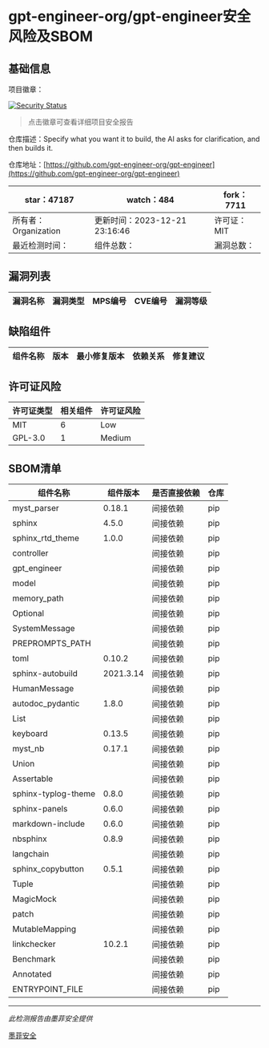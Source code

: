 # gpt-engineer-org/gpt-engineer安全风险及SBOM

## 基础信息

项目徽章：

[![Security Status](https://www.murphysec.com/platform3/v31/badge/1737906390637924352.svg)](https://www.murphysec.com/console/report/1737541824627040256/1737906390637924352)

> 点击徽章可查看详细项目安全报告

仓库描述：Specify what you want it to build, the AI asks for clarification, and then builds it.

仓库地址：[https://github.com/gpt-engineer-org/gpt-engineer](https://github.com/gpt-engineer-org/gpt-engineer)

| star：47187 | watch：484 | fork：7711 |
| ----------- | -------------- | ------------ |
| 所有者：Organization | 更新时间：2023-12-21 23:16:46 | 许可证：MIT |
| 最近检测时间： | 组件总数： | 漏洞总数： |




## 漏洞列表

| 漏洞名称 | 漏洞类型 | MPS编号 | CVE编号 | 漏洞等级 |
| ------- | ------ | ------- | ------ | ----- |





## 缺陷组件

| 组件名称 | 版本 | 最小修复版本 | 依赖关系 | 修复建议 |
| -------- | ---- | ------------ | -------- | -------- |





## 许可证风险

| 许可证类型 | 相关组件 | 许可证风险 |
| ---------- | -------- | ---------- |
|MIT|6|Low|
|GPL-3.0|1|Medium|




## SBOM清单

| 组件名称 | 组件版本 | 是否直接依赖 | 仓库 |
| -------- | -------- | ------------ | ---- |
|myst_parser|0.18.1|间接依赖|pip|
|sphinx|4.5.0|间接依赖|pip|
|sphinx_rtd_theme|1.0.0|间接依赖|pip|
|controller||间接依赖|pip|
|gpt_engineer||间接依赖|pip|
|model||间接依赖|pip|
|memory_path||间接依赖|pip|
|Optional||间接依赖|pip|
|SystemMessage||间接依赖|pip|
|PREPROMPTS_PATH||间接依赖|pip|
|toml|0.10.2|间接依赖|pip|
|sphinx-autobuild|2021.3.14|间接依赖|pip|
|HumanMessage||间接依赖|pip|
|autodoc_pydantic|1.8.0|间接依赖|pip|
|List||间接依赖|pip|
|keyboard|0.13.5|间接依赖|pip|
|myst_nb|0.17.1|间接依赖|pip|
|Union||间接依赖|pip|
|Assertable||间接依赖|pip|
|sphinx-typlog-theme|0.8.0|间接依赖|pip|
|sphinx-panels|0.6.0|间接依赖|pip|
|markdown-include|0.6.0|间接依赖|pip|
|nbsphinx|0.8.9|间接依赖|pip|
|langchain||间接依赖|pip|
|sphinx_copybutton|0.5.1|间接依赖|pip|
|Tuple||间接依赖|pip|
|MagicMock||间接依赖|pip|
|patch||间接依赖|pip|
|MutableMapping||间接依赖|pip|
|linkchecker|10.2.1|间接依赖|pip|
|Benchmark||间接依赖|pip|
|Annotated||间接依赖|pip|
|ENTRYPOINT_FILE||间接依赖|pip|


------

*此检测报告由墨菲安全提供*

[墨菲安全](www.murphysec.com)